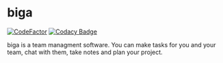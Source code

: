 # biga
[![CodeFactor](https://www.codefactor.io/repository/github/simonpla/biga/badge/main)](https://www.codefactor.io/repository/github/simonpla/biga/overview/main)  [![Codacy Badge](https://app.codacy.com/project/badge/Grade/e5fb9c130b754abfb21ba93fe364a19f)](https://www.codacy.com/gh/simonpla/biga/dashboard?utm_source=github.com&amp;utm_medium=referral&amp;utm_content=simonpla/biga&amp;utm_campaign=Badge_Grade)

biga is a team managment software. You can make tasks for you and your team, chat with them, take notes and plan your project.
